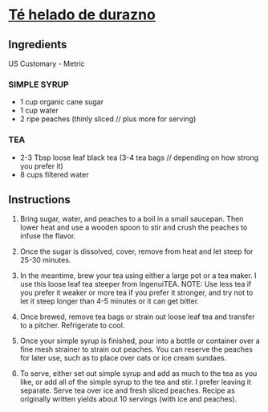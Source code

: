 # [Té helado de durazno](https://minimalistbaker.com/perfect-peach-iced-tea/)

## Ingredients
US Customary - Metric
### SIMPLE SYRUP
* 1 cup organic cane sugar
* 1 cup water
* 2 ripe peaches (thinly sliced // plus more for serving)
### TEA
* 2-3 Tbsp loose leaf black tea (3-4 tea bags // depending on how strong you prefer it)
* 8 cups filtered water

## Instructions
1. Bring sugar, water, and peaches to a boil in a small saucepan. Then lower heat and use a wooden spoon to stir and crush the peaches to infuse the flavor.
2. Once the sugar is dissolved, cover, remove from heat and let steep for 25-30 minutes.

3. In the meantime, brew your tea using either a large pot or a tea maker. I use this loose leaf tea steeper from IngenuiTEA. NOTE: Use less tea if you prefer it weaker or more tea if you prefer it stronger, and try not to let it steep longer than 4-5 minutes or it can get bitter.
4. Once brewed, remove tea bags or strain out loose leaf tea and transfer to a pitcher. Refrigerate to cool.
5. Once your simple syrup is finished, pour into a bottle or container over a fine mesh strainer to strain out peaches. You can reserve the peaches for later use, such as to place over oats or ice cream sundaes.
6. To serve, either set out simple syrup and add as much to the tea as you like, or add all of the simple syrup to the tea and stir. I prefer leaving it separate. Serve tea over ice and fresh sliced peaches. Recipe as originally written yields about 10 servings (with ice and peaches).